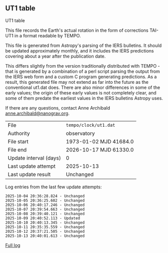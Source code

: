 
## UT1 table

UT1 table

This file records the Earth's actual rotation in the form of
corrections TAI-UT1 in a format readable by TEMPO.

This file is generated from Astropy's parsing of the IERS
bulletins. It should be updated approximately monthly, and it
includes the IERS predictions covering about a year after the
publication date.

This differs slightly from the version traditionally distributed
with TEMPO - that is generated by a combination of a perl script
parsing the output from the IERS web form and a custom C program
generating predictions. As a result, this generated file may not
extend as far into the future as the conventional ut1.dat does.
There are also minor differences in some of the early values; the
origin of these early values is not completely clear, and some of
them predate the earliest values in the IERS bulletins Astropy uses.

If there are any questions, contact Anne Archibald
<anne.archibald@nanograv.org>.

|     |     |
|:--- |:--- |
| File | `tempo/clock/ut1.dat` |
| Authority | observatory |
| File start | 1973-01-02 MJD 41684.0 |
| File end | 2026-10-17 MJD 61330.0 |
| Update interval (days) | 0 |
| Last update attempt | 2025-10-13 |
| Last update result | Unchanged |

Log entries from the last few update attempts:
```
2025-10-04 20:36:28.824 - Unchanged
2025-10-05 20:36:25.602 - Unchanged
2025-10-06 20:40:17.246 - Unchanged
2025-10-07 20:39:54.663 - Unchanged
2025-10-08 20:39:40.121 - Unchanged
2025-10-09 20:40:52.113 - Updated
2025-10-10 20:40:13.345 - Unchanged
2025-10-11 20:35:35.559 - Unchanged
2025-10-12 20:37:21.505 - Unchanged
2025-10-13 20:40:01.613 - Unchanged
```
[Full log](https://raw.githubusercontent.com/ipta/pulsar-clock-corrections/main/log/tempo/clock/ut1.dat.log)
